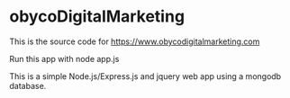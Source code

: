 # obycoDigitalMarketing
This is the source code for https://www.obycodigitalmarketing.com

Run this app with node app.js

This is a simple Node.js/Express.js and jquery web app using a mongodb database.

